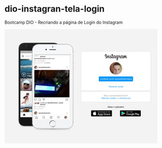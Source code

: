 # dio-instagran-tela-login
Bootcamp DIO - Recriando a página de Login do Instagram

![screenshot](\images\screenshot.png)
